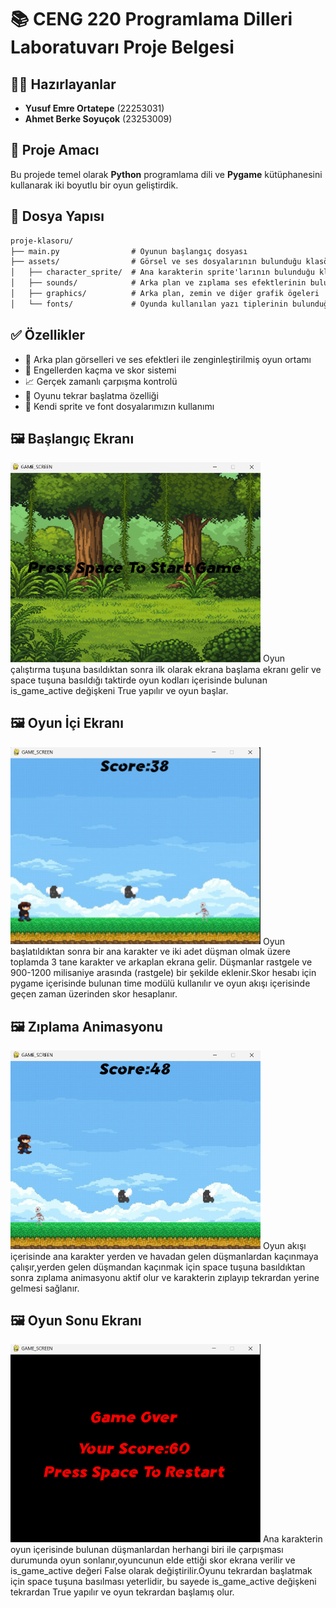 # 📚 CENG 220 Programlama Dilleri Laboratuvarı Proje Belgesi

## 👨‍💻 Hazırlayanlar

- **Yusuf Emre Ortatepe** (22253031)  
- **Ahmet Berke Soyuçok** (23253009)

## 🎯 Proje Amacı

Bu projede temel olarak **Python** programlama dili ve **Pygame** kütüphanesini kullanarak iki boyutlu bir oyun geliştirdik.

## 📂 Dosya Yapısı

```markdown
proje-klasoru/
├── main.py                # Oyunun başlangıç dosyası
├── assets/                # Görsel ve ses dosyalarının bulunduğu klasör
│   ├── character_sprite/  # Ana karakterin sprite'larının bulunduğu klasör
│   ├── sounds/            # Arka plan ve zıplama ses efektlerinin bulunduğu klasör
│   ├── graphics/          # Arka plan, zemin ve diğer grafik ögeleri
│   └── fonts/             # Oyunda kullanılan yazı tiplerinin bulunduğu klasör
```

## ✅ Özellikler

- 🌌 Arka plan görselleri ve ses efektleri ile zenginleştirilmiş oyun ortamı
- 🧱 Engellerden kaçma ve skor sistemi
- 📈 Gerçek zamanlı çarpışma kontrolü
- 🔁 Oyunu tekrar başlatma özelliği
- 🎨 Kendi sprite ve font dosyalarımızın kullanımı

## 🖼️ Başlangıç Ekranı

<img src="screenshots/starct_screen.png" alt="Başlangıç Ekranı" width="400" /> 
Oyun çalıştırma tuşuna basıldıktan sonra ilk olarak ekrana başlama ekranı gelir ve space tuşuna basıldığı taktirde
oyun kodları içerisinde bulunan is_game_active değişkeni True yapılır ve oyun başlar.

## 🖼️ Oyun İçi Ekranı

<img src="screenshots/normal_screen.png" alt="Oyun Ekranı" width="400" /> 
Oyun başlatıldıktan sonra bir ana karakter ve iki adet düşman olmak üzere toplamda 3 tane karakter ve arkaplan ekrana gelir.
Düşmanlar rastgele ve 900-1200 milisaniye arasında (rastgele) bir şekilde eklenir.Skor hesabı için pygame içerisinde bulunan 
time modülü kullanılır ve oyun akışı içerisinde geçen zaman üzerinden skor hesaplanır. 

## 🖼️ Zıplama Animasyonu
<img src="screenshots/jumping_screen.png" alt="Zıplama Animasyonu" width="400" /> 
Oyun akışı içerisinde ana karakter yerden ve havadan gelen düşmanlardan kaçınmaya çalışır,yerden gelen düşmandan kaçınmak için space tuşuna
basıldıktan sonra zıplama animasyonu aktif olur ve karakterin zıplayıp tekrardan yerine gelmesi sağlanır.

## 🖼️ Oyun Sonu Ekranı
<img src="screenshots/game_over.png" alt="Oyun Sonu Ekranı" width="400" /> 
Ana karakterin oyun içerisinde bulunan düşmanlardan herhangi biri ile çarpışması durumunda oyun sonlanır,oyuncunun 
elde ettiği skor ekrana verilir ve is_game_active değeri False olarak değiştirilir.Oyunu tekrardan başlatmak için
space tuşuna basılması yeterlidir, bu sayede is_game_active değişkeni tekrardan True yapılır ve oyun tekrardan başlamış olur.


















